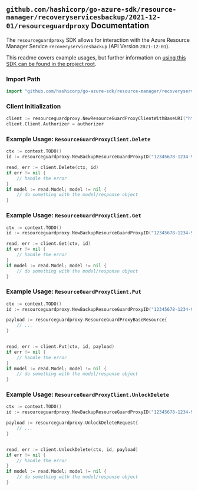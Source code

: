 
## `github.com/hashicorp/go-azure-sdk/resource-manager/recoveryservicesbackup/2021-12-01/resourceguardproxy` Documentation

The `resourceguardproxy` SDK allows for interaction with the Azure Resource Manager Service `recoveryservicesbackup` (API Version `2021-12-01`).

This readme covers example usages, but further information on [using this SDK can be found in the project root](https://github.com/hashicorp/go-azure-sdk/tree/main/docs).

### Import Path

```go
import "github.com/hashicorp/go-azure-sdk/resource-manager/recoveryservicesbackup/2021-12-01/resourceguardproxy"
```


### Client Initialization

```go
client := resourceguardproxy.NewResourceGuardProxyClientWithBaseURI("https://management.azure.com")
client.Client.Authorizer = authorizer
```


### Example Usage: `ResourceGuardProxyClient.Delete`

```go
ctx := context.TODO()
id := resourceguardproxy.NewBackupResourceGuardProxyID("12345678-1234-9876-4563-123456789012", "example-resource-group", "vaultValue", "resourceGuardProxyValue")

read, err := client.Delete(ctx, id)
if err != nil {
	// handle the error
}
if model := read.Model; model != nil {
	// do something with the model/response object
}
```


### Example Usage: `ResourceGuardProxyClient.Get`

```go
ctx := context.TODO()
id := resourceguardproxy.NewBackupResourceGuardProxyID("12345678-1234-9876-4563-123456789012", "example-resource-group", "vaultValue", "resourceGuardProxyValue")

read, err := client.Get(ctx, id)
if err != nil {
	// handle the error
}
if model := read.Model; model != nil {
	// do something with the model/response object
}
```


### Example Usage: `ResourceGuardProxyClient.Put`

```go
ctx := context.TODO()
id := resourceguardproxy.NewBackupResourceGuardProxyID("12345678-1234-9876-4563-123456789012", "example-resource-group", "vaultValue", "resourceGuardProxyValue")

payload := resourceguardproxy.ResourceGuardProxyBaseResource{
	// ...
}


read, err := client.Put(ctx, id, payload)
if err != nil {
	// handle the error
}
if model := read.Model; model != nil {
	// do something with the model/response object
}
```


### Example Usage: `ResourceGuardProxyClient.UnlockDelete`

```go
ctx := context.TODO()
id := resourceguardproxy.NewBackupResourceGuardProxyID("12345678-1234-9876-4563-123456789012", "example-resource-group", "vaultValue", "resourceGuardProxyValue")

payload := resourceguardproxy.UnlockDeleteRequest{
	// ...
}


read, err := client.UnlockDelete(ctx, id, payload)
if err != nil {
	// handle the error
}
if model := read.Model; model != nil {
	// do something with the model/response object
}
```

